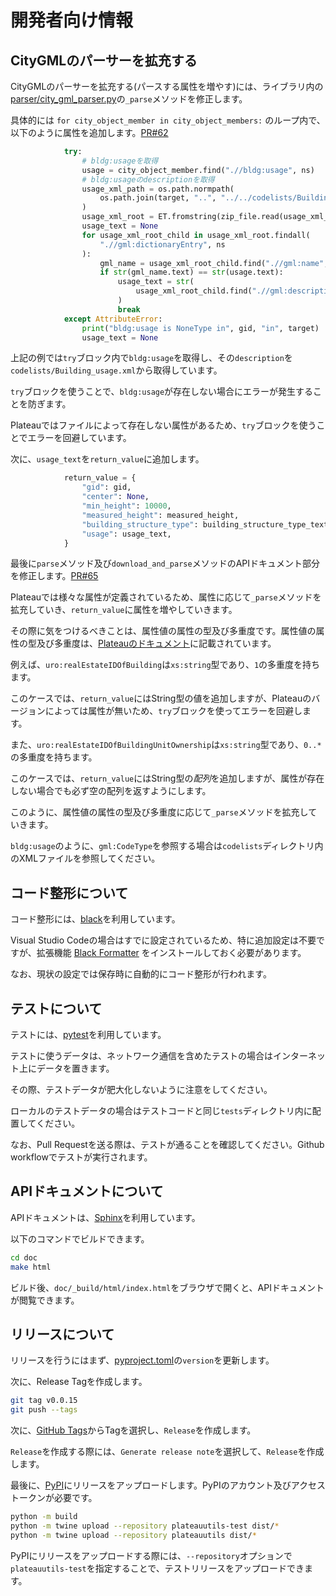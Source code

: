 # 開発者向け情報

## CityGMLのパーサーを拡充する

CityGMLのパーサーを拡充する(パースする属性を増やす)には、ライブラリ内の[parser/city_gml_parser.py](https://github.com/eukarya-inc/plateauutils/blob/main/plateauutils/parser/city_gml_parser.py)の`_parse`メソッドを修正します。

具体的には `for city_object_member in city_object_members:` のループ内で、以下のように属性を追加します。[PR#62](https://github.com/eukarya-inc/plateauutils/pull/62)

```python
            try:
                # bldg:usageを取得
                usage = city_object_member.find(".//bldg:usage", ns)
                # bldg:usageのdescriptionを取得
                usage_xml_path = os.path.normpath(
                    os.path.join(target, "..", "../../codelists/Building_usage.xml")
                )
                usage_xml_root = ET.fromstring(zip_file.read(usage_xml_path))
                usage_text = None
                for usage_xml_root_child in usage_xml_root.findall(
                    ".//gml:dictionaryEntry", ns
                ):
                    gml_name = usage_xml_root_child.find(".//gml:name", ns)
                    if str(gml_name.text) == str(usage.text):
                        usage_text = str(
                            usage_xml_root_child.find(".//gml:description", ns).text
                        )
                        break
            except AttributeError:
                print("bldg:usage is NoneType in", gid, "in", target)
                usage_text = None
```

上記の例では`try`ブロック内で`bldg:usage`を取得し、その`description`を`codelists/Building_usage.xml`から取得しています。

`try`ブロックを使うことで、`bldg:usage`が存在しない場合にエラーが発生することを防ぎます。

Plateauではファイルによって存在しない属性があるため、`try`ブロックを使うことでエラーを回避しています。

次に、`usage_text`を`return_value`に追加します。

```python
            return_value = {
                "gid": gid,
                "center": None,
                "min_height": 10000,
                "measured_height": measured_height,
                "building_structure_type": building_structure_type_text,
                "usage": usage_text,
            }
```

最後に`parse`メソッド及び`download_and_parse`メソッドのAPIドキュメント部分を修正します。[PR#65](https://github.com/eukarya-inc/plateauutils/pull/65)

Plateauでは様々な属性が定義されているため、属性に応じて`_parse`メソッドを拡充していき、`return_value`に属性を増やしていきます。

その際に気をつけるべきことは、属性値の属性の型及び多重度です。属性値の属性の型及び多重度は、[Plateauのドキュメント](https://www.mlit.go.jp/plateau/file/libraries/doc/plateau_doc_0001_ver03.pdf)に記載されています。

例えば、`uro:realEstateIDOfBuilding`は`xs:string`型であり、`1`の多重度を持ちます。

このケースでは、`return_value`にはString型の値を追加しますが、Plateauのバージョンによっては属性が無いため、`try`ブロックを使ってエラーを回避します。

また、`uro:realEstateIDOfBuildingUnitOwnership`は`xs:string`型であり、`0..*`の多重度を持ちます。

このケースでは、`return_value`にはString型の*配列*を追加しますが、属性が存在しない場合でも必ず空の配列を返すようにします。

このように、属性値の属性の型及び多重度に応じて`_parse`メソッドを拡充していきます。

`bldg:usage`のように、`gml:CodeType`を参照する場合は`codelists`ディレクトリ内のXMLファイルを参照してください。

## コード整形について

コード整形には、[black](https://pypi.org/project/black/)を利用しています。

Visual Studio Codeの場合はすでに設定されているため、特に追加設定は不要ですが、拡張機能 [Black Formatter](https://marketplace.visualstudio.com/items?itemName=ms-python.black-formatter) をインストールしておく必要があります。

なお、現状の設定では保存時に自動的にコード整形が行われます。

## テストについて

テストには、[pytest](https://docs.pytest.org/en/6.2.x/)を利用しています。

テストに使うデータは、ネットワーク通信を含めたテストの場合はインターネット上にデータを置きます。

その際、テストデータが肥大化しないように注意をしてください。

ローカルのテストデータの場合はテストコードと同じ`tests`ディレクトリ内に配置してください。

なお、Pull Requestを送る際は、テストが通ることを確認してください。Github workflowでテストが実行されます。

## APIドキュメントについて

APIドキュメントは、[Sphinx](https://www.sphinx-doc.org/ja/master/)を利用しています。

以下のコマンドでビルドできます。

```bash
cd doc
make html
```

ビルド後、`doc/_build/html/index.html`をブラウザで開くと、APIドキュメントが閲覧できます。

## リリースについて

リリースを行うにはまず、[pyproject.toml](https://github.com/eukarya-inc/plateauutils/blob/main/pyproject.toml)の`version`を更新します。

次に、Release Tagを作成します。

```bash
git tag v0.0.15
git push --tags
```

次に、[GitHub Tags](https://github.com/eukarya-inc/plateauutils/tags)からTagを選択し、`Release`を作成します。

`Release`を作成する際には、`Generate release note`を選択して、`Release`を作成します。

最後に、[PyPI](https://pypi.org/project/plateauutils/)にリリースをアップロードします。PyPIのアカウント及びアクセストークンが必要です。

```bash
python -m build
python -m twine upload --repository plateauutils-test dist/*
python -m twine upload --repository plateauutils dist/*
```

PyPIにリリースをアップロードする際には、`--repository`オプションで`plateauutils-test`を指定することで、テストリリースをアップロードできます。